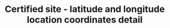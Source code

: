 ---
title: 'Certified site - latitude and longitude location coordinates detail'
slug: 'certified-resource-latitude-and-longitude-location-coordinates-detail'
description: 'Specific details on the coordinates abnd how collected/measured'
required: False
vocabulary: 'certified-resource-latitude-and-longitude-location-coordinates-detail.txt'
policy: 'Controlled value. Single value only.'
---